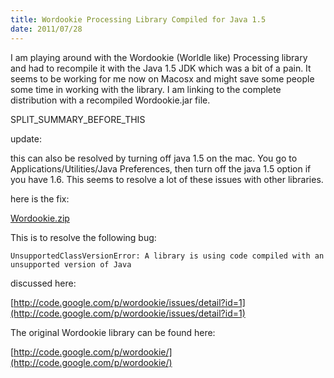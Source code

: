 ```yaml
---
title: Wordookie Processing Library Compiled for Java 1.5
date: 2011/07/28
---
```


I am playing around with the Wordookie (Worldle like) Processing library and had to recompile it with the Java 1.5 JDK which was a bit of a pain. It seems to be working for me now on Macosx and might save some people some time in working with the library. I am linking to the complete distribution with a recompiled Wordookie.jar file.

SPLIT\_SUMMARY\_BEFORE\_THIS

update:

this can also be resolved by turning off java 1.5 on the mac. You go to Applications/Utilities/Java Preferences, then turn off the java 1.5 option if you have 1.6. This seems to resolve a lot of these issues with other libraries.

here is the fix:

[Wordookie.zip](http://www.manofstone.com/wp-content/uploads/2011/07/Wordookie.zip)

This is to resolve the following bug:

`
UnsupportedClassVersionError: A library is using code compiled with an unsupported version of Java
`

discussed here:

[http://code.google.com/p/wordookie/issues/detail?id=1](http://code.google.com/p/wordookie/issues/detail?id=1)

The original Wordookie library can be found here:

[http://code.google.com/p/wordookie/](http://code.google.com/p/wordookie/)
